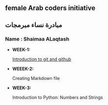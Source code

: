 ## female Arab coders initiative
## مبادرة نساء مبرمجات

### Name : Shaimaa ALaqtash

*  __WEEK-1:__

    [Introduction to git and github](https://github.com/shaimaaalaqtash/udemy-git.git)

* __WEEEK-2:__

    Creating Markdown file

* __WEEK-3:__
    
    Introduction to Python: Numbers and Strings
